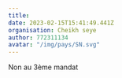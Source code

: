 ```yaml
---
title: 
date: 2023-02-15T15:41:49.441Z
organisation: Cheikh seye 
author: 772311134 
avatar: "/img/pays/SN.svg"
---
```


Non au 3ème mandat